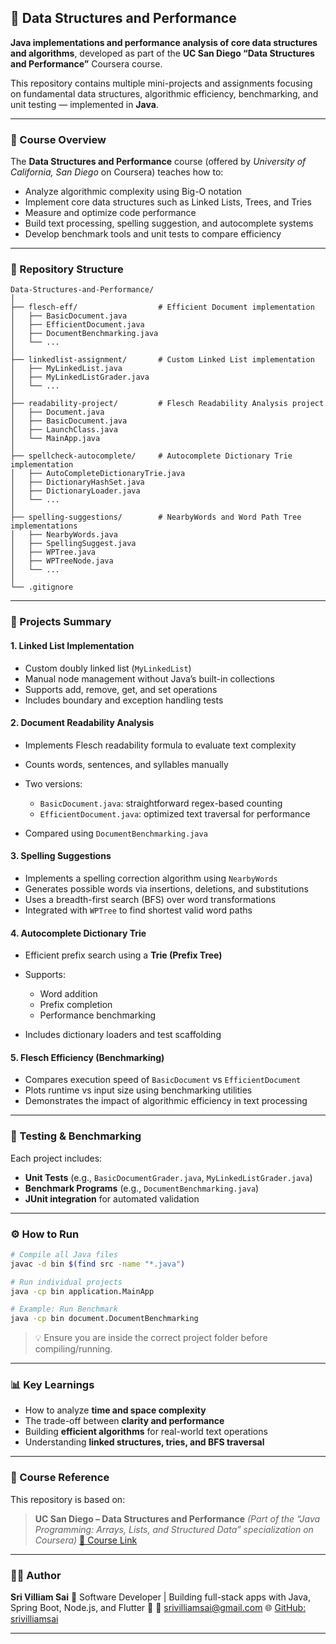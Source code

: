 ## 📘 Data Structures and Performance

**Java implementations and performance analysis of core data structures and algorithms**, developed as part of the **UC San Diego “Data Structures and Performance”** Coursera course.

This repository contains multiple mini-projects and assignments focusing on fundamental data structures, algorithmic efficiency, benchmarking, and unit testing — implemented in **Java**.

---

### 🧩 Course Overview

The **Data Structures and Performance** course (offered by *University of California, San Diego* on Coursera) teaches how to:

* Analyze algorithmic complexity using Big-O notation
* Implement core data structures such as Linked Lists, Trees, and Tries
* Measure and optimize code performance
* Build text processing, spelling suggestion, and autocomplete systems
* Develop benchmark tools and unit tests to compare efficiency

---

### 📂 Repository Structure

```
Data-Structures-and-Performance/
│
├── flesch-eff/                  # Efficient Document implementation
│   ├── BasicDocument.java
│   ├── EfficientDocument.java
│   ├── DocumentBenchmarking.java
│   └── ...
│
├── linkedlist-assignment/       # Custom Linked List implementation
│   ├── MyLinkedList.java
│   ├── MyLinkedListGrader.java
│   └── ...
│
├── readability-project/         # Flesch Readability Analysis project
│   ├── Document.java
│   ├── BasicDocument.java
│   ├── LaunchClass.java
│   └── MainApp.java
│
├── spellcheck-autocomplete/     # Autocomplete Dictionary Trie implementation
│   ├── AutoCompleteDictionaryTrie.java
│   ├── DictionaryHashSet.java
│   ├── DictionaryLoader.java
│   └── ...
│
├── spelling-suggestions/        # NearbyWords and Word Path Tree implementations
│   ├── NearbyWords.java
│   ├── SpellingSuggest.java
│   ├── WPTree.java
│   ├── WPTreeNode.java
│   └── ...
│
└── .gitignore
```

---

### 🚀 Projects Summary

#### 1. **Linked List Implementation**

* Custom doubly linked list (`MyLinkedList`)
* Manual node management without Java’s built-in collections
* Supports add, remove, get, and set operations
* Includes boundary and exception handling tests

#### 2. **Document Readability Analysis**

* Implements Flesch readability formula to evaluate text complexity
* Counts words, sentences, and syllables manually
* Two versions:

  * `BasicDocument.java`: straightforward regex-based counting
  * `EfficientDocument.java`: optimized text traversal for performance
* Compared using `DocumentBenchmarking.java`

#### 3. **Spelling Suggestions**

* Implements a spelling correction algorithm using `NearbyWords`
* Generates possible words via insertions, deletions, and substitutions
* Uses a breadth-first search (BFS) over word transformations
* Integrated with `WPTree` to find shortest valid word paths

#### 4. **Autocomplete Dictionary Trie**

* Efficient prefix search using a **Trie (Prefix Tree)**
* Supports:

  * Word addition
  * Prefix completion
  * Performance benchmarking
* Includes dictionary loaders and test scaffolding

#### 5. **Flesch Efficiency (Benchmarking)**

* Compares execution speed of `BasicDocument` vs `EfficientDocument`
* Plots runtime vs input size using benchmarking utilities
* Demonstrates the impact of algorithmic efficiency in text processing

---

### 🧪 Testing & Benchmarking

Each project includes:

* **Unit Tests** (e.g., `BasicDocumentGrader.java`, `MyLinkedListGrader.java`)
* **Benchmark Programs** (e.g., `DocumentBenchmarking.java`)
* **JUnit integration** for automated validation

---

### ⚙️ How to Run

```bash
# Compile all Java files
javac -d bin $(find src -name "*.java")

# Run individual projects
java -cp bin application.MainApp

# Example: Run Benchmark
java -cp bin document.DocumentBenchmarking
```

> 💡 Ensure you are inside the correct project folder before compiling/running.

---

### 📊 Key Learnings

* How to analyze **time and space complexity**
* The trade-off between **clarity and performance**
* Building **efficient algorithms** for real-world text operations
* Understanding **linked structures, tries, and BFS traversal**

---

### 🏫 Course Reference

This repository is based on:

> **UC San Diego – Data Structures and Performance**
> *(Part of the “Java Programming: Arrays, Lists, and Structured Data” specialization on Coursera)*
> [🔗 Course Link](https://www.coursera.org/learn/data-structures-optimizing-performance)

---

### 👨‍💻 Author

**Sri Villiam Sai**
💼 Software Developer | Building full-stack apps with Java, Spring Boot, Node.js, and Flutter 🚀
📧 [srivilliamsai@gmail.com](mailto:srivilliamsai@gmail.com)
🌐 [GitHub: srivilliamsai](https://github.com/srivilliamsai)

---

